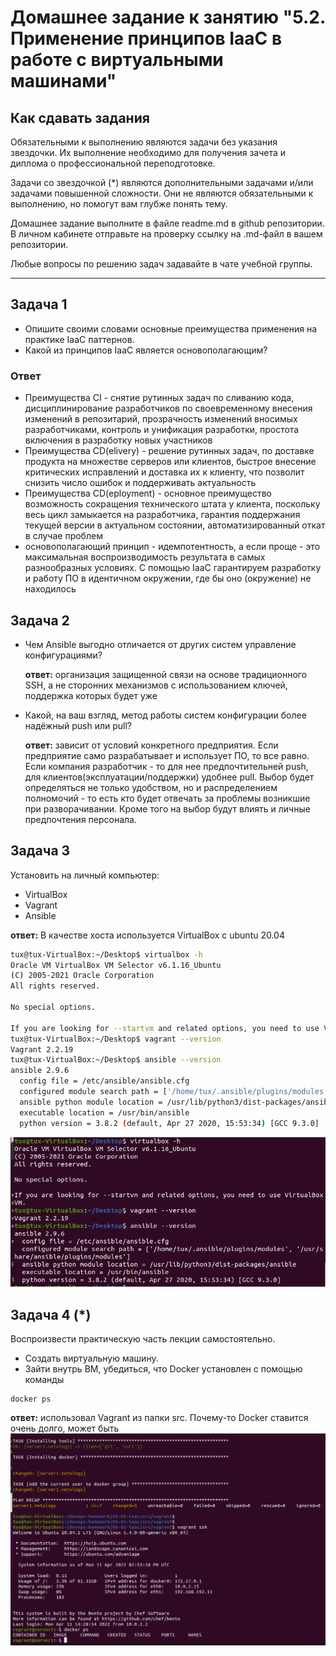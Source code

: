 
# Домашнее задание к занятию "5.2. Применение принципов IaaC в работе с виртуальными машинами"

## Как сдавать задания

Обязательными к выполнению являются задачи без указания звездочки. Их выполнение необходимо для получения зачета и диплома о профессиональной переподготовке.

Задачи со звездочкой (*) являются дополнительными задачами и/или задачами повышенной сложности. Они не являются обязательными к выполнению, но помогут вам глубже понять тему.

Домашнее задание выполните в файле readme.md в github репозитории. В личном кабинете отправьте на проверку ссылку на .md-файл в вашем репозитории.

Любые вопросы по решению задач задавайте в чате учебной группы.

---

## Задача 1

- Опишите своими словами основные преимущества применения на практике IaaC паттернов.
- Какой из принципов IaaC является основополагающим?
  
### Ответ
-  Преимущества CI - снятие рутинных задач по сливанию кода, дисциплинирование разработчиков по своевременному внесения изменений в репозитарий, прозрачность изменений вносимых разработчиками, контроль и унификация разработки, простота включения в разработку новых участников
-  Преимущества CD(elivery) - решение рутинных задач, по доставке продукта на множестве серверов или клиентов, быстрое внесение критических исправлений и доставка их к клиенту, что позволит снизить число ошибок и поддерживать актуальность
-  Преимущества CD(eployment) - основное преимущество возможность сокращения технического штата у клиента, поскольку весь цикл замыкается на разработчика, гарантия поддержания текущей версии в актуальном состоянии, автоматизированный откат в случае проблем
-  основополагающий принцип - идемпотентность, а если проще - это максимальная воспроизводимость результата в самых разнообразных условиях. С помощью IaaC гарантируем разработку и работу ПО в идентичном окружении, где бы оно (окружение) не находилось

## Задача 2

- Чем Ansible выгодно отличается от других систем управление конфигурациями? 
    
    __ответ:__ организация защищенной связи на основе традиционного SSH, а не сторонних механизмов с использованием ключей, поддержка которых будет уже

- Какой, на ваш взгляд, метод работы систем конфигурации более надёжный push или pull?

   __ответ:__ зависит от условий конкретного предприятия. Если предприятие само разрабатывает и использует ПО, то все равно. Если компания разработчик - то для нее предпочтительней push, для клиентов(эксплуатации/поддержки) удобнее pull. Выбор будет определяться не только удобством, но и распределением полномочий - то есть кто будет отвечать за проблемы возникшие при разворачивании. Кроме того на выбор будут влиять и личные предпочтения персонала.

## Задача 3

Установить на личный компьютер:

- VirtualBox
- Vagrant
- Ansible

__ответ:__ 
В качестве хоста используется VirtualBox  c ubuntu 20.04  
```bash
tux@tux-VirtualBox:~/Desktop$ virtualbox -h
Oracle VM VirtualBox VM Selector v6.1.16_Ubuntu
(C) 2005-2021 Oracle Corporation
All rights reserved.

No special options.

If you are looking for --startvm and related options, you need to use VirtualBoxVM.
tux@tux-VirtualBox:~/Desktop$ vagrant --version
Vagrant 2.2.19
tux@tux-VirtualBox:~/Desktop$ ansible --version
ansible 2.9.6
  config file = /etc/ansible/ansible.cfg
  configured module search path = ['/home/tux/.ansible/plugins/modules', '/usr/share/ansible/plugins/modules']
  ansible python module location = /usr/lib/python3/dist-packages/ansible
  executable location = /usr/bin/ansible
  python version = 3.8.2 (default, Apr 27 2020, 15:53:34) [GCC 9.3.0]

```
![скрин](p1.png)

## Задача 4 (*)

Воспроизвести практическую часть лекции самостоятельно.
- Создать виртуальную машину.
- Зайти внутрь ВМ, убедиться, что Docker установлен с помощью команды
```
docker ps
```
__ответ:__  использовал Vagrant из папки src. Почему-то Docker ставится очень долго, может быть 
![скрин](p2.png)
